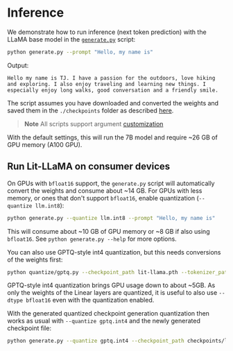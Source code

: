 # Inference

We demonstrate how to run inference (next token prediction) with the LLaMA base model in the [`generate.py`](generate.py) script:

```bash
python generate.py --prompt "Hello, my name is"
```
Output:
```
Hello my name is TJ. I have a passion for the outdoors, love hiking and exploring. I also enjoy traveling and learning new things. I especially enjoy long walks, good conversation and a friendly smile.
```

The script assumes you have downloaded and converted the weights and saved them in the `./checkpoints` folder as described [here](download_weights.md).

> **Note**
> All scripts support argument [customization](customize_paths.md)

With the default settings, this will run the 7B model and require ~26 GB of GPU memory (A100 GPU).

## Run Lit-LLaMA on consumer devices

On GPUs with `bfloat16` support, the `generate.py` script will automatically convert the weights and consume about ~14 GB.
For GPUs with less memory, or ones that don't support `bfloat16`, enable quantization (`--quantize llm.int8`):

```bash
python generate.py --quantize llm.int8 --prompt "Hello, my name is"
```
This will consume about ~10 GB of GPU memory or ~8 GB if also using `bfloat16`.
See `python generate.py --help` for more options.

You can also use GPTQ-style int4 quantization, but this needs conversions of the weights first:

```bash
python quantize/gptq.py --checkpoint_path lit-llama.pth --tokenizer_path tokenizer.model --output_path llama-7b-gptq.4bit.pt --dtype bfloat16  --quantize gptq.int4
```

GPTQ-style int4 quantization brings GPU usage down to about ~5GB. As only the weights of the Linear layers are quantized, it is useful to also use `--dtype bfloat16` even with the quantization enabled.

With the generated quantized checkpoint generation quantization then works as usual with `--quantize gptq.int4` and the newly generated checkpoint file:


```bash
python generate.py --quantize gptq.int4 --checkpoint_path checkpoints/lit-llama/7B/llama-7b-gptq.4bit.pth
```
